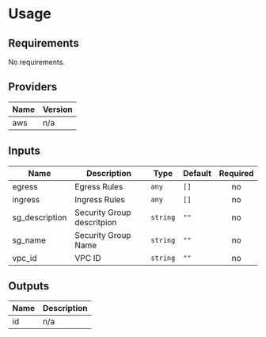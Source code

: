# Usage
<!--- BEGIN_TF_DOCS --->

## Requirements

No requirements.

## Providers

| Name | Version |
|------|---------|
| aws | n/a |

## Inputs

| Name | Description | Type | Default | Required |
|------|-------------|------|---------|:--------:|
| egress | Egress Rules | `any` | `[]` | no |
| ingress | Ingress Rules | `any` | `[]` | no |
| sg\_description | Security Group descritpion | `string` | `""` | no |
| sg\_name | Security Group Name | `string` | `""` | no |
| vpc\_id | VPC ID | `string` | `""` | no |

## Outputs

| Name | Description |
|------|-------------|
| id | n/a |

<!--- END_TF_DOCS --->
